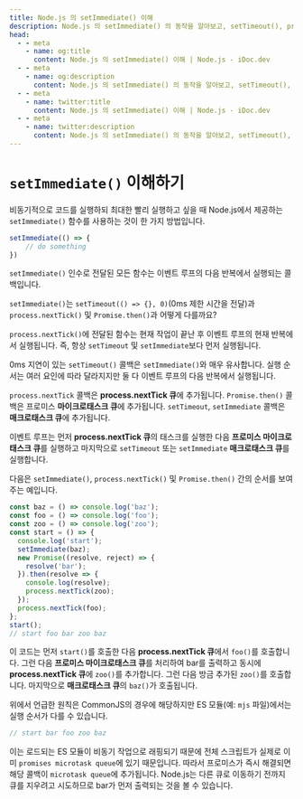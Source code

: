 ```yaml
---
title: Node.js 의 setImmediate() 이해
description: Node.js 의 setImmediate() 의 동작을 알아보고, setTimeout(), process.nextTick(), Promise.then() 과의 차이점, 이벤트 루프와 큐との 상호작용에 대해 학습합니다.
head:
  - - meta
    - name: og:title
      content: Node.js 의 setImmediate() 이해 | Node.js - iDoc.dev
  - - meta
    - name: og:description
      content: Node.js 의 setImmediate() 의 동작을 알아보고, setTimeout(), process.nextTick(), Promise.then() 과의 차이점, 이벤트 루프와 큐との 상호작용에 대해 학습합니다.
  - - meta
    - name: twitter:title
      content: Node.js 의 setImmediate() 이해 | Node.js - iDoc.dev
  - - meta
    - name: twitter:description
      content: Node.js 의 setImmediate() 의 동작을 알아보고, setTimeout(), process.nextTick(), Promise.then() 과의 차이점, 이벤트 루프와 큐との 상호작용에 대해 학습합니다.
---
```



# `setImmediate()` 이해하기

비동기적으로 코드를 실행하되 최대한 빨리 실행하고 싶을 때 Node.js에서 제공하는 `setImmediate()` 함수를 사용하는 것이 한 가지 방법입니다.

```js
setImmediate(() => {
    // do something
})
```

`setImmediate()` 인수로 전달된 모든 함수는 이벤트 루프의 다음 반복에서 실행되는 콜백입니다.

`setImmediate()`는 `setTimeout(() => {}, 0)`(0ms 제한 시간을 전달)과 `process.nextTick()` 및 `Promise.then()`과 어떻게 다를까요?

`process.nextTick()`에 전달된 함수는 현재 작업이 끝난 후 이벤트 루프의 현재 반복에서 실행됩니다. 즉, 항상 `setTimeout` 및 `setImmediate`보다 먼저 실행됩니다.

0ms 지연이 있는 `setTimeout()` 콜백은 `setImmediate()`와 매우 유사합니다. 실행 순서는 여러 요인에 따라 달라지지만 둘 다 이벤트 루프의 다음 반복에서 실행됩니다.

`process.nextTick` 콜백은 **process.nextTick 큐**에 추가됩니다. `Promise.then()` 콜백은 프로미스 **마이크로태스크 큐**에 추가됩니다. `setTimeout`, `setImmediate` 콜백은 **매크로태스크 큐**에 추가됩니다.

이벤트 루프는 먼저 **process.nextTick 큐**의 태스크를 실행한 다음 **프로미스 마이크로태스크 큐**를 실행하고 마지막으로 `setTimeout` 또는 `setImmediate` **매크로태스크 큐**를 실행합니다.

다음은 `setImmediate()`, `process.nextTick()` 및 `Promise.then()` 간의 순서를 보여주는 예입니다.

```js
const baz = () => console.log('baz');
const foo = () => console.log('foo');
const zoo = () => console.log('zoo');
const start = () => {
  console.log('start');
  setImmediate(baz);
  new Promise((resolve, reject) => {
    resolve('bar');
  }).then(resolve => {
    console.log(resolve);
    process.nextTick(zoo);
  });
  process.nextTick(foo);
};
start();
// start foo bar zoo baz
```

이 코드는 먼저 `start()`를 호출한 다음 **process.nextTick 큐**에서 `foo()`를 호출합니다. 그런 다음 **프로미스 마이크로태스크 큐**를 처리하여 bar를 출력하고 동시에 **process.nextTick 큐**에 `zoo()`를 추가합니다. 그런 다음 방금 추가된 `zoo()`를 호출합니다. 마지막으로 **매크로태스크 큐**의 `baz()`가 호출됩니다.

위에서 언급한 원칙은 CommonJS의 경우에 해당하지만 ES 모듈(예: `mjs` 파일)에서는 실행 순서가 다를 수 있습니다.

```js
// start bar foo zoo baz
```

이는 로드되는 ES 모듈이 비동기 작업으로 래핑되기 때문에 전체 스크립트가 실제로 이미 `promises microtask queue`에 있기 때문입니다. 따라서 프로미스가 즉시 해결되면 해당 콜백이 `microtask queue`에 추가됩니다. Node.js는 다른 큐로 이동하기 전까지 큐를 지우려고 시도하므로 bar가 먼저 출력되는 것을 볼 수 있습니다.

